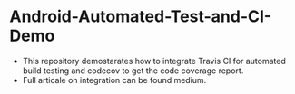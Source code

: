 # Android-Automated-Test-and-CI-Demo



- This repository demostarates how to integrate Travis CI for automated build testing and codecov to get the code coverage report.
- Full articale on integration can be found medium.
